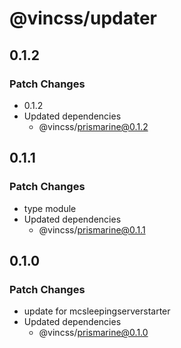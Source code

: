 # @vincss/updater

## 0.1.2

### Patch Changes

-   0.1.2
-   Updated dependencies
    -   @vincss/prismarine@0.1.2

## 0.1.1

### Patch Changes

-   type module
-   Updated dependencies
    -   @vincss/prismarine@0.1.1

## 0.1.0

### Patch Changes

-   update for mcsleepingserverstarter
-   Updated dependencies
    -   @vincss/prismarine@0.1.0
